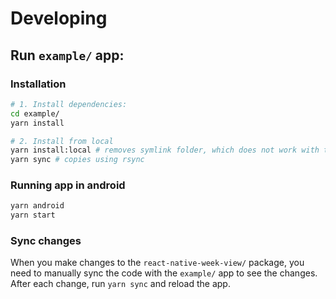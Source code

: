 # Developing


## Run `example/` app:


### Installation

```sh
# 1. Install dependencies:
cd example/
yarn install

# 2. Install from local
yarn install:local # removes symlink folder, which does not work with the react-native metro-bundler
yarn sync # copies using rsync
```

### Running app in android
```sh
yarn android
yarn start
```


### Sync changes

When you make changes to the `react-native-week-view/` package, you need to manually sync the code with the `example/` app to see the changes.
After each change, run `yarn sync` and reload the app.
